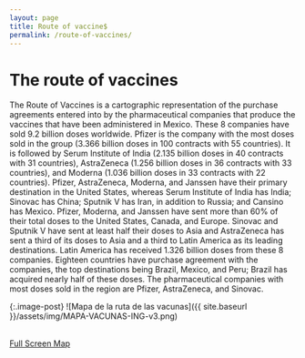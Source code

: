 ```yaml
---
layout: page
title: Route of vaccine$
permalink: /route-of-vaccines/
---
```


# The route of vaccines

The Route of Vaccines is a cartographic representation of the purchase agreements entered into by the pharmaceutical companies that produce the vaccines that have been administered in Mexico. These 8 companies have sold 9.2 billion doses worldwide. Pfizer is the company with the most doses sold in the group (3.366 billion doses in 100 contracts with 55 countries). It is followed by Serum Institute of India (2.135 billion doses in 40 contracts with 31 countries), AstraZeneca (1.256 billion doses in 36 contracts with 33 countries), and Moderna (1.036 billion doses in 33 contracts with 22 countries). Pfizer, AstraZeneca, Moderna, and Janssen have their primary destination in the United States, whereas Serum Institute of India has India; Sinovac has China; Sputnik V has Iran, in addition to Russia; and Cansino has Mexico. Pfizer, Moderna, and Janssen have sent more than 60% of their total doses to the United States, Canada, and Europe. Sinovac and Sputnik V have sent at least half their doses to Asia and AstraZeneca has sent a third of its doses to Asia and a third to Latin America as its leading destinations. Latin America has received 1.326 billion doses from these 8 companies. Eighteen countries have purchase agreement with the companies, the top destinations being Brazil, Mexico, and Peru; Brazil has acquired nearly half of these doses. The pharmaceutical companies with most doses sold in the region are Pfizer, AstraZeneca, and Sinovac.

{:.image-post}
![Mapa de la ruta de las vacunas]({{ site.baseurl }}/assets/img/MAPA-VACUNAS-ING-v3.png)

<br>
<div class="text-center mb-5">
	<a class="btn btn-secondary" href="https://poderlatam.org/wp-content/uploads/2022/09/MAPA-VACUNAS-ING-v3.png" target="_blank">Full Screen Map</a>
</div>
<br>